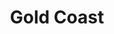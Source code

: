 ---
layout: child_layout/reports
title: Gold Coast
permalink: /reports/australia/queensland/gold-coast/
---